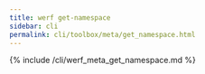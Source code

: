 ```yaml
---
title: werf get-namespace
sidebar: cli
permalink: cli/toolbox/meta/get_namespace.html
---
```


{% include /cli/werf_meta_get_namespace.md %}
